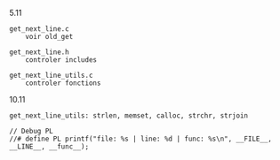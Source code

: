 5.11

    get_next_line.c
        voir old_get

    get_next_line.h
        controler includes

    get_next_line_utils.c
        controler fonctions

10.11

    get_next_line_utils: strlen, memset, calloc, strchr, strjoin

    // Debug PL
    //# define PL printf("file: %s | line: %d | func: %s\n", __FILE__, __LINE__, __func__);
